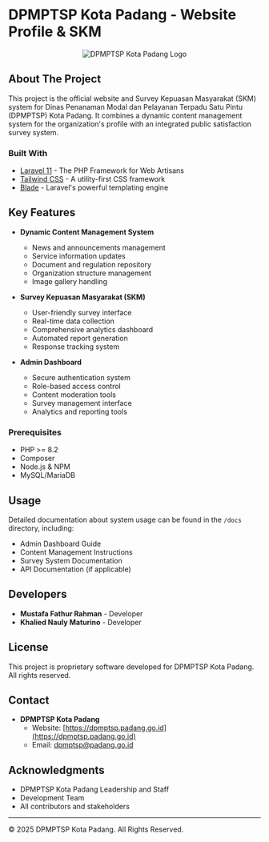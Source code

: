 # DPMPTSP Kota Padang - Website Profile & SKM

<p align="center">
<img src="https://github.com/user-attachments/assets/1acf9b47-f773-44bd-9c95-d0b3b5d426ef" alt="DPMPTSP Kota Padang Logo">
</p>

## About The Project

This project is the official website and Survey Kepuasan Masyarakat (SKM) system for Dinas Penanaman Modal dan Pelayanan Terpadu Satu Pintu (DPMPTSP) Kota Padang. It combines a dynamic content management system for the organization's profile with an integrated public satisfaction survey system.

### Built With

* [Laravel 11](https://laravel.com) - The PHP Framework for Web Artisans
* [Tailwind CSS](https://tailwindcss.com) - A utility-first CSS framework
* [Blade](https://laravel.com/docs/11.x/blade) - Laravel's powerful templating engine

## Key Features

* **Dynamic Content Management System**
  * News and announcements management
  * Service information updates
  * Document and regulation repository
  * Organization structure management
  * Image gallery handling

* **Survey Kepuasan Masyarakat (SKM)**
  * User-friendly survey interface
  * Real-time data collection
  * Comprehensive analytics dashboard
  * Automated report generation
  * Response tracking system

* **Admin Dashboard**
  * Secure authentication system
  * Role-based access control
  * Content moderation tools
  * Survey management interface
  * Analytics and reporting tools

### Prerequisites

* PHP >= 8.2
* Composer
* Node.js & NPM
* MySQL/MariaDB

## Usage

Detailed documentation about system usage can be found in the `/docs` directory, including:

* Admin Dashboard Guide
* Content Management Instructions
* Survey System Documentation
* API Documentation (if applicable)

## Developers

* **Mustafa Fathur Rahman** - Developer
* **Khalied Nauly Maturino** - Developer
  
## License

This project is proprietary software developed for DPMPTSP Kota Padang. All rights reserved.

## Contact

* **DPMPTSP Kota Padang**
  * Website: [https://dpmptsp.padang.go.id](https://dpmptsp.padang.go.id)
  * Email: [dpmptsp@padang.go.id](mailto:dpmptsp@padang.go.id)

## Acknowledgments

* DPMPTSP Kota Padang Leadership and Staff
* Development Team
* All contributors and stakeholders

---
© 2025 DPMPTSP Kota Padang. All Rights Reserved.
